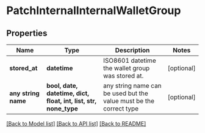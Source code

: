# PatchInternalInternalWalletGroup


## Properties
Name | Type | Description | Notes
------------ | ------------- | ------------- | -------------
**stored_at** | **datetime** | ISO8601 datetime the wallet group was stored at. | [optional] 
**any string name** | **bool, date, datetime, dict, float, int, list, str, none_type** | any string name can be used but the value must be the correct type | [optional]

[[Back to Model list]](../README.md#documentation-for-models) [[Back to API list]](../README.md#documentation-for-api-endpoints) [[Back to README]](../README.md)


